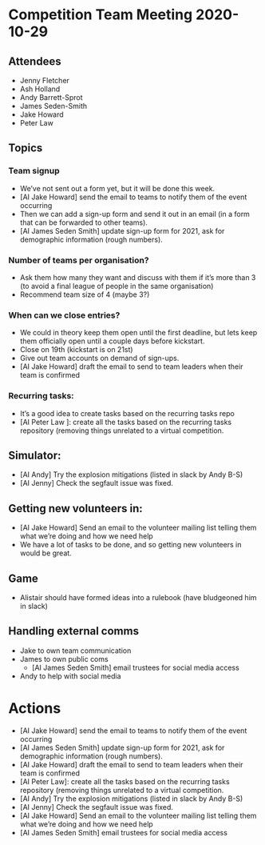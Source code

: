 # Competition Team Meeting 2020-10-29

## Attendees
- Jenny Fletcher
- Ash Holland
- Andy Barrett-Sprot
- James Seden-Smith
- Jake Howard
- Peter Law

## Topics
### Team signup
- We’ve not sent out a form yet, but it will be done this week.
- [AI Jake Howard] send the email to teams to notify them of the event occurring
- Then we can add a sign-up form and send it out in an email (in a form that can be forwarded to other teams).
- [AI James Seden Smith] update sign-up form for 2021, ask for demographic information (rough numbers).

### Number of teams per organisation?
- Ask them how many they want and discuss with them if it’s more than 3 (to avoid a final league of people in the same organisation)
- Recommend team size of 4 (maybe 3?)

### When can we close entries?
- We could in theory keep them open until the first deadline, but lets keep them officially open until a couple days before kickstart.
- Close on 19th (kickstart is on 21st)
- Give out team accounts on demand of sign-ups.
- [AI Jake Howard] draft the email to send to team leaders when their team is confirmed

### Recurring tasks:
- It’s a good idea to create tasks based on the recurring tasks repo
- [AI Peter Law ]: create all the tasks based on the recurring tasks repository (removing things unrelated to a virtual competition.
## Simulator:
- [AI Andy] Try the explosion mitigations (listed in slack by Andy B-S)
- [AI Jenny]  Check the segfault issue was fixed.
## Getting new volunteers in:
- [AI Jake Howard] Send an email to the volunteer mailing list telling them what we’re doing and how we need help
- We have a lot of tasks to be done, and so getting new volunteers in would be great.
## Game
- Alistair should have formed ideas into a rulebook (have bludgeoned him in slack)
## Handling external comms
- Jake to own team communication
- James to own public coms
  - [AI James Seden Smith] email trustees for social media access
- Andy to help with social media

# Actions
- [AI Jake Howard] send the email to teams to notify them of the event occurring
- [AI James Seden Smith] update sign-up form for 2021, ask for demographic information (rough numbers).
- [AI Jake Howard] draft the email to send to team leaders when their team is confirmed
- [AI Peter Law]: create all the tasks based on the recurring tasks repository (removing things unrelated to a virtual competition.
- [AI Andy] Try the explosion mitigations (listed in slack by Andy B-S)
- [AI Jenny]  Check the segfault issue was fixed.
- [AI Jake Howard] Send an email to the volunteer mailing list telling them what we’re doing and how we need help
- [AI James Seden Smith] email trustees for social media access
